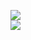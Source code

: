 [![](https://img.shields.io/badge/Made%20With-Github%20Spray-lightgrey.svg?style=for-the-badge&logo=github)](https://github.com/Annihil/github-spray#9315)  
[![](https://i.imgur.com/2DrTn0Z.gif)](https://github.com/Annihil/github-spray)